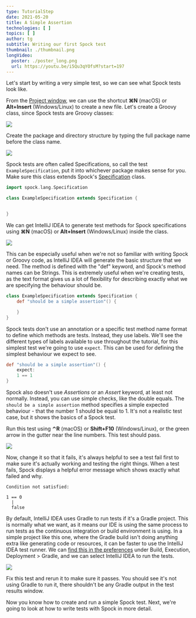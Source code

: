 ```yaml
---
type: TutorialStep
date: 2021-05-20
title: A Simple Assertion
technologies: [ ]
topics: [ ]
author: tg
subtitle: Writing our first Spock test
thumbnail: ./thumbnail.png
longVideo:
  poster: ./poster_long.png
  url: https://youtu.be/i5Qu3qYOfsM?start=197
---
```


Let's start by writing a very simple test, so we can see what Spock tests look like.

From the [Project window](https://www.jetbrains.com/help/idea/project-tool-window.html), we can use the shortcut  **⌘N** (macOS) or **Alt+Insert** (Windows/Linux) to create a new file. Let's create a Groovy class, since Spock tests are Groovy classes:

![](./05-new-groovy-class.png)

Create the package and directory structure by typing the full package name before the class name.

![](./06-new-class-name.png)

Spock tests are often called Specifications, so call the test `ExampleSpecification`, put it into whichever package makes sense for you. Make sure this class extends Spock's [Specification](http://spockframework.org/spock/docs/2.0/all_in_one.html#_specification) class.

```groovy
import spock.lang.Specification

class ExampleSpecification extends Specification {


}

```
We can get IntelliJ IDEA to generate test methods for Spock specifications using  **⌘N** (macOS) or **Alt+Insert** (Windows/Linux) inside the class.

![](./07.png)

This can be especially useful when we're not so familiar with writing Spock or Groovy code, as IntelliJ IDEA will generate the basic structure that we need. The method is defined with the "def" keyword, and Spock's method names can be Strings. This is extremely useful when we're creating tests, as the text format gives us a lot of flexibility for describing exactly what we are specifying the behaviour should be.

```groovy
class ExampleSpecification extends Specification {
    def "should be a simple assertion"() {

    }
}
```

Spock tests don't use an annotation or a specific test method name format to define which methods are tests. Instead, they use labels. We'll see the different types of labels available to use throughout the tutorial, for this simplest test we're going to use `expect`. This can be used for defining the simplest behaviour we expect to see.

```groovy
def "should be a simple assertion"() {
    expect:
    1 == 1
}
```

Spock also doesn't use _Assertions_ or an _Assert_ keyword, at least not normally. Instead, you can use simple checks, like the double equals. The `should be a simple assertion` method specifies a simple expected behaviour - that the number 1 should be equal to 1. It's not a realistic test case, but it shows the basics of a Spock test.

Run this test using **⌃R** (macOS) or **Shift+F10** (Windows/Linux), or the green arrow in the gutter near the line numbers. This test should pass.

![](./08.png)

Now, change it so that it fails, it's always helpful to see a test fail first to make sure it's actually working and testing the right things. When a test fails, Spock displays a helpful error message which shows exactly what failed and why.

```
Condition not satisfied:

1 == 0
  |
  false
```

By default, IntelliJ IDEA uses Gradle to run tests if it's a Gradle project. This is normally what we want, as it means our IDE is using the same process to run tests as the continuous integration or build environment is using. In a simple project like this one, where the Gradle build isn't doing anything extra like generating code or resources, it can be faster to use the IntelliJ IDEA test runner. We can [find this in the preferences](https://www.jetbrains.com/help/idea/gradle-settings.html) under Build, Execution, Deployment > Gradle, and we can select IntelliJ IDEA to run the tests.

![](09.png)

Fix this test and rerun it to make sure it passes. You should see it's not using Gradle to run it, there shouldn't be any Gradle output in the test results window.

Now you know how to create and run a simple Spock test. Next, we're going to look at how to write tests with Spock in more detail.

